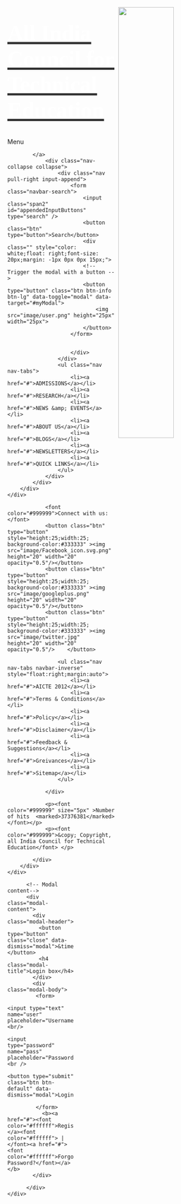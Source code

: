 <!DOCTYPE html>
<head>
<!--<meta http-equiv="Content-Type" content="text/html; charset=iso-8859-1" />-->
<meta http-equiv="X-UA-Compatible" content="IE=edge">
    <meta name="viewport" content="width=device-width, initial-scale=1">
<title>Government Of India,All India Council for Technical Education</title>
<link href="bootstrap/css/bootstrap.css" rel="stylesheet" >
<link href="bootstrap/css/bootstrap.min.css" rel="stylesheet" >
<link href="bootstrap/css/bootstrap-responsive.css" rel="stylesheet" />
<link href="bootstrap/css/bootstrap-responsive.min.css" rel="stylesheet" >
<script type="text/javascript" src="bootstrap/js/bootstrap.js"></script>
<script type="text/javascript" src="bootstrap/js/jquery-1.7.1.min.js"></script>
<script src="https://ajax.googleapis.com/ajax/libs/jquery/3.1.1/jquery.min.js"></script>
 <script src="https://maxcdn.bootstrapcdn.com/bootstrap/3.3.7/js/bootstrap.min.js"></script>
<script type="text/javascript" src="bootstrap/js/bootstrap.min.js"></script>
<style>
	h1 {
    font-size: 50px;
	font-family:"Times New Roman", Times, serif;
	color:#ffffff;
	padding-top:30px;
}
	a:-webkit-any-link {
    color: #333;

}
	.nav-tabs {
    border-bottom: 0px solid #ddd;
	padding-left:90px;
}
.input-append, .input-prepend {
    display: inline-block;
    margin-bottom: 10px;
	padding-right:90px;
    font-size: 0;
    white-space: nowrap;
    vertical-align: middle;
}

body .modal {
    /* new custom width */
    width: 560px;
    /* must be half of the width, minus scrollbar on the left (30px) */
}
</style>
</head>

<body>
	<div class="navbar navbar-fixed-top navbar-inverse">	
		<div class="navbar-inner">
			<div class="row-fluid">
				<div class="span2"><img src="image/aicte.png" height="50%" width="50%" align="right" opacity="0.5"/></div>
				<a class="span8 " href="/"><h1>All India Council for Technical Education</h1><!---<img src="Aictetext.png" height="400"/>---></a>
				</div>
				<a class="btn btn-navbar" data-toggle="collapse" data-target=".nav-collapse">
				Menu
				<!--<span class="icon-bar"></span>
				<span class="icon-bar"></span>
				<span class="icon-bar"></span>-->
				
			</a>
				<div class="nav-collapse collapse">
					<div class="nav pull-right input-append">
						<form class="navbar-search">
							<input class="span2" id="appendedInputButtons" type="search" />
							<button class="btn" type="button">Search</button>
							<div class="" style="color: white;float: right;font-size: 20px;margin: -1px 0px 0px 15px;">		
							<!-- Trigger the modal with a button -->
							<button type="button" class="btn btn-info btn-lg" data-toggle="modal" data-target="#myModal">
								<img src="image/user.png" height="25px" width="25px">
							</button>
						</form>
					
						
						</div>
					</div>
					<ul class="nav nav-tabs">
						<li><a href="#">ADMISSIONS</a></li>
						<li><a href="#">RESEARCH</a></li>
						<li><a href="#">NEWS &amp; EVENTS</a></li>
						<li><a href="#">ABOUT US</a></li>
						<li><a href="#">BLOGS</a></li>
						<li><a href="#">NEWSLETTERS</a></li>
						<li><a href="#">QUICK LINKS</a></li>
					</ul>
				</div>
			</div>
		</div>
	</div>
	


<div class="nav navbar-fixed-bottom navbar-inverse">	
		<div class="navbar-inner">
			<div class="row-fluid">		
			
				<font color="#999999">Connect with us:</font>
				<button class="btn" type="button" style="height:25;width:25; background-color:#333333" ><img src="image/Facebook_icon.svg.png"  height="20" width="20" opacity="0.5"/></button>
				<button class="btn" type="button" style="height:25;width:25; background-color:#333333" ><img src="image/googleplus.png" height="20" width="20"  opacity="0.5"/></button>
				<button class="btn" type="button" style="height:25;width:25; background-color:#333333" ><img src="image/twitter.jpg" height="20" width="20"  opacity="0.5"/>	</button>
					
					<ul class="nav nav-tabs navbar-inverse" style="float:right;margin:auto">
						<li><a href="#">AICTE 2012</a></li>
						<li><a href="#">Terms & Conditions</a></li>
						<li><a href="#">Policy</a></li>
						<li><a href="#">Disclaimer</a></li>
						<li><a href="#">Feedback & Suggestions</a></li>
						<li><a href="#">Greivances</a></li>
						<li><a href="#">Sitemap</a></li>
					</ul>
					
				</div>
				
				<p><font color="#999999" size="5px" >Number of hits  <marked>37376381</marked></font></p>
				<p><font color="#999999">&copy; Copyright, all India Council for Technical Education</font> </p>
			
			</div>
		</div>
	</div>
</body>
</html>







<!-- Modal -->
<div class="modal fade" id="myModal" role="dialog" style="width:30%;">
	<div class="modal-dialog">

		  <!-- Modal content-->
		  <div class="modal-content">
			<div class="modal-header">
			  <button type="button" class="close" data-dismiss="modal">&times;</button>
			  <h4 class="modal-title">Login box</h4>
			</div>
			<div class="modal-body">
			 <form>
					<input type="text" name="user" placeholder="Username"><br/>
					<input type="password" name="pass" placeholder="Password"><br />
				    <button type="submit" class="btn btn-default" data-dismiss="modal">Login</button>
				  						
			 </form>
			   <b><a href="#"><font color="#ffffff">Register</font></a><font color="#ffffff"> | </font><a href="#"><font color="#ffffff">Forgot Password?</font></a></b>
			</div>
			
		  </div>
	</div>
</div>
